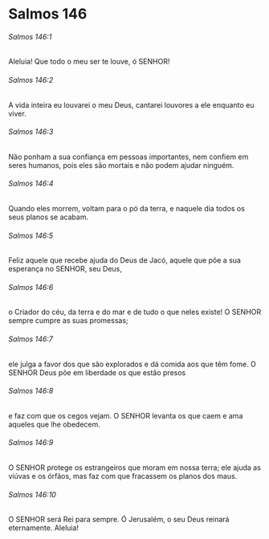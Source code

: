 # Salmos 146

###### Salmos 146:1

Aleluia! Que todo o meu ser te louve, ó SENHOR!

###### Salmos 146:2

A vida inteira eu louvarei o meu Deus, cantarei louvores a ele enquanto eu viver.

###### Salmos 146:3

Não ponham a sua confiança em pessoas importantes, nem confiem em seres humanos, pois eles são mortais e não podem ajudar ninguém.

###### Salmos 146:4

Quando eles morrem, voltam para o pó da terra, e naquele dia todos os seus planos se acabam.

###### Salmos 146:5

Feliz aquele que recebe ajuda do Deus de Jacó, aquele que põe a sua esperança no SENHOR, seu Deus,

###### Salmos 146:6

o Criador do céu, da terra e do mar e de tudo o que neles existe! O SENHOR sempre cumpre as suas promessas;

###### Salmos 146:7

ele julga a favor dos que são explorados e dá comida aos que têm fome. O SENHOR Deus põe em liberdade os que estão presos

###### Salmos 146:8

e faz com que os cegos vejam. O SENHOR levanta os que caem e ama aqueles que lhe obedecem.

###### Salmos 146:9

O SENHOR protege os estrangeiros que moram em nossa terra; ele ajuda as viúvas e os órfãos, mas faz com que fracassem os planos dos maus.

###### Salmos 146:10

O SENHOR será Rei para sempre. Ó Jerusalém, o seu Deus reinará eternamente. Aleluia!

